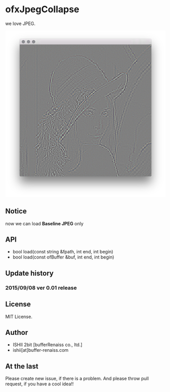 # ofxJpegCollapse

we love JPEG.

![Photo](https://github.com/2bbb/ofxJpegCollapse/raw/master/image.png)

## Notice

now we can load **Baseline JPEG** only

## API

* bool load(const string &fpath, int end, int begin)
* bool load(const ofBuffer &buf, int end, int begin)

## Update history

### 2015/09/08 ver 0.01 release

## License

MIT License.

## Author

* ISHII 2bit [bufferRenaiss co., ltd.]
* ishii[at]buffer-renaiss.com

## At the last

Please create new issue, if there is a problem.
And please throw pull request, if you have a cool idea!!